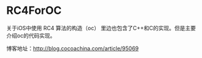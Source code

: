 # RC4ForOC
关于iOS中使用 RC4 算法的构造（oc）
里边也包含了C++和C的实现。但是主要介绍oc的代码实现。

博客地址：http://blog.cocoachina.com/article/95069
